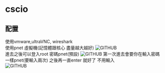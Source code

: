 # cscio
## 配置
使用vmware,ultraVNC, wireshark  
使用pnet 虛擬機(記憶體跟核心 盡量越大越好)
![GITHUB](https://github.com/timmy10289/cscio/blob/main/pictures/setting.png )  
進去之後可以登入root 密碼pnet(預設)
![GITHUB](https://github.com/timmy10289/cscio/blob/main/pictures/setting2.png)
第一次進去會要你在輸入密碼 一樣pnet(要輸入兩次) 之後再一直enter 就好了 不用輸入  
![GITHUB](https://github.com/timmy10289/cscio/blob/main/pictures/login.png)
